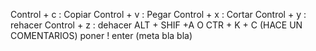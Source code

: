 Control + c : Copiar
Control + v : Pegar
Control + x : Cortar
Control + y : rehacer
Control + z : dehacer
ALT + SHIF +A O CTR + K + C  (HACE UN COMENTARIOS)
poner ! enter (meta bla bla)